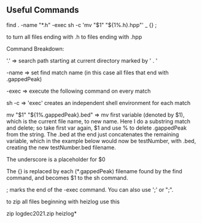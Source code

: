 
## Useful Commands

find . -name "*.h" -exec sh -c 'mv "$1" "${1%.h}.hpp"' _ {} \;

to turn all files ending with .h to files ending with .hpp

Command Breakdown:

'.' => search path starting at current directory marked by ' . '

-name => set find match name (in this case all files that end with .gappedPeak)

-exec => execute the following command on every match

sh -c => 'exec' creates an independent shell environment for each match

mv "$1" "${1%.gappedPeak}.bed" => mv first variable (denoted by $1), which is the current file name, to new name. Here I do a substring match and delete; so take first var again, $1 and use % to delete .gappedPeak from the string. The .bed at the end just concatenates the remaining variable, which in the example below would now be testNumber, with .bed, creating the new testNumber.bed filename.

The underscore is a placeholder for $0

The {} is replaced by each (*.gappedPeak) filename found by the find command, and becomes $1 to the sh command.

\; marks the end of the -exec command.  You can also use ';' or ";".

to zip all files beginning with heizlog use this

zip logdec2021.zip heizlog*
